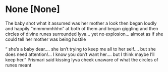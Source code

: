 # None [None]
The baby shot what it assumed was her mother a look then began loudly and happily   “mmmmmhhhn”  at both of them and began giggling and then circles of divine runes surrounded lyva... yet no explosion... almost as if she could tell her mother was being hostile 


“ she’s a baby dear.... she isn’t trying to keep me all to her self.... but she does need attention!... I know you don’t want her.... but I think maybe I’ll keep her.” Prismari said kissing lyva cheek unaware of what the circles of runes meant
